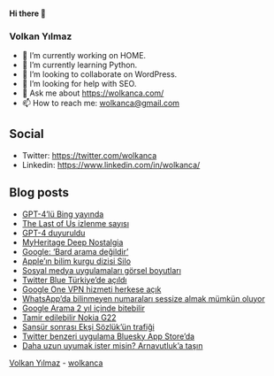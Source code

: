 #### Hi there 👋

### Volkan Yılmaz

- 🔭 I’m currently working on HOME.
- 🌱 I’m currently learning Python.
- 👯 I’m looking to collaborate on WordPress.
- 🤔 I’m looking for help with SEO.
- 💬 Ask me about https://wolkanca.com/
- 📫 How to reach me: wolkanca@gmail.com

## Social
- Twitter: https://twitter.com/wolkanca
- Linkedin: https://www.linkedin.com/in/wolkanca/



## Blog posts
<!-- BLOG-POST-LIST:START -->
- [GPT-4’lü Bing yayında](https://wolkanca.com/gpt-4lu-bing-yayinda/)
- [The Last of Us izlenme sayısı](https://wolkanca.com/the-last-of-us-izlenme-sayisi/)
- [GPT-4 duyuruldu](https://wolkanca.com/gpt-4-duyuruldu/)
- [MyHeritage Deep Nostalgia](https://wolkanca.com/myheritage-deep-nostalgia/)
- [Google: ‘Bard arama değildir’](https://wolkanca.com/google-bard-arama-degildir/)
- [Apple’ın bilim kurgu dizisi Silo](https://wolkanca.com/applein-bilim-kurgu-dizisi-silo/)
- [Sosyal medya uygulamaları görsel boyutları](https://wolkanca.com/sosyal-medya-uygulamalari-gorsel-boyutlari/)
- [Twitter Blue Türkiye’de açıldı](https://wolkanca.com/twitter-blue-turkiyede-acildi/)
- [Google One VPN hizmeti herkese açık](https://wolkanca.com/google-one-vpn-hizmeti-herkese-acik/)
- [WhatsApp’da bilinmeyen numaraları sessize almak mümkün oluyor](https://wolkanca.com/whatsappda-bilinmeyen-numaralari-sessize-almak-mumkun-oluyor/)
- [Google Arama 2 yıl içinde bitebilir](https://wolkanca.com/google-arama-2-yil-icinde-bitebilir/)
- [Tamir edilebilir Nokia G22](https://wolkanca.com/tamir-edilebilir-nokia-g22/)
- [Sansür sonrası Ekşi Sözlük’ün trafiği](https://wolkanca.com/sansur-sonrasi-eksi-sozlukun-trafigi/)
- [Twitter benzeri uygulama Bluesky App Store’da](https://wolkanca.com/twitter-benzeri-uygulama-bluesky-app-storeda/)
- [Daha uzun uyumak ister misin? Arnavutluk’a taşın](https://wolkanca.com/daha-uzun-uyumak-ister-misin-arnavutluka-tasin/)
<!-- BLOG-POST-LIST:END -->


[Volkan Yılmaz](https://volkanyilmaz.com.tr/) - [wolkanca](https://wolkanca.com/)
